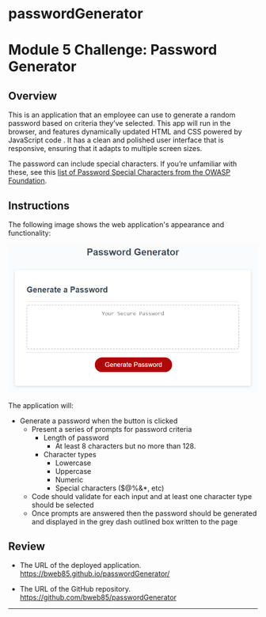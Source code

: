 # passwordGenerator
# Module 5 Challenge: Password Generator

## Overview

This is an application that an employee can use to generate a random password based on criteria they’ve selected. This app will run in the browser, and features dynamically updated HTML and CSS powered by JavaScript code . It has a clean and polished user interface that is responsive, ensuring that it adapts to multiple screen sizes.

The password can include special characters. If you’re unfamiliar with these, see this [list of Password Special Characters from the OWASP Foundation](https://www.owasp.org/index.php/Password_special_characters).

## Instructions

The following image shows the web application's appearance and functionality:

![password generator demo](/assets/05-javascript-challenge-demo.png)

The application will: 

* Generate a password when the button is clicked
  * Present a series of prompts for password criteria
    * Length of password
      * At least 8 characters but no more than 128.
    * Character types
      * Lowercase
      * Uppercase
      * Numeric
      * Special characters ($@%&*, etc)
  * Code should validate for each input and at least one character type should be selected
  * Once prompts are answered then the password should be generated and displayed in the grey dash outlined box written to the page

## Review


* The URL of the deployed application. https://bweb85.github.io/passwordGenerator/

* The URL of the GitHub repository. https://github.com/bweb85/passwordGenerator

---

